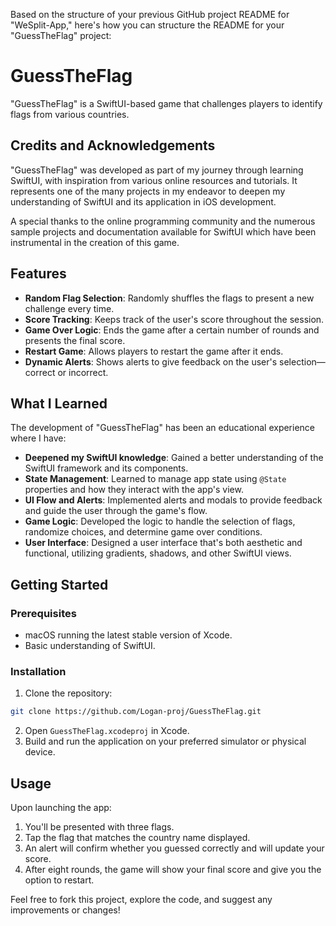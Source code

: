 Based on the structure of your previous GitHub project README for "WeSplit-App," here's how you can structure the README for your "GuessTheFlag" project:

# GuessTheFlag

"GuessTheFlag" is a SwiftUI-based game that challenges players to identify flags from various countries. 

## Credits and Acknowledgements

"GuessTheFlag" was developed as part of my journey through learning SwiftUI, with inspiration from various online resources and tutorials. It represents one of the many projects in my endeavor to deepen my understanding of SwiftUI and its application in iOS development.

A special thanks to the online programming community and the numerous sample projects and documentation available for SwiftUI which have been instrumental in the creation of this game.

## Features

- **Random Flag Selection**: Randomly shuffles the flags to present a new challenge every time.
- **Score Tracking**: Keeps track of the user's score throughout the session.
- **Game Over Logic**: Ends the game after a certain number of rounds and presents the final score.
- **Restart Game**: Allows players to restart the game after it ends.
- **Dynamic Alerts**: Shows alerts to give feedback on the user's selection—correct or incorrect.

## What I Learned

The development of "GuessTheFlag" has been an educational experience where I have:

- **Deepened my SwiftUI knowledge**: Gained a better understanding of the SwiftUI framework and its components.
- **State Management**: Learned to manage app state using `@State` properties and how they interact with the app's view.
- **UI Flow and Alerts**: Implemented alerts and modals to provide feedback and guide the user through the game's flow.
- **Game Logic**: Developed the logic to handle the selection of flags, randomize choices, and determine game over conditions.
- **User Interface**: Designed a user interface that's both aesthetic and functional, utilizing gradients, shadows, and other SwiftUI views.

## Getting Started

### Prerequisites

- macOS running the latest stable version of Xcode.
- Basic understanding of SwiftUI.

### Installation

1. Clone the repository:
```sh
git clone https://github.com/Logan-proj/GuessTheFlag.git
```
2. Open `GuessTheFlag.xcodeproj` in Xcode.
3. Build and run the application on your preferred simulator or physical device.

## Usage

Upon launching the app:

1. You'll be presented with three flags.
2. Tap the flag that matches the country name displayed.
3. An alert will confirm whether you guessed correctly and will update your score.
4. After eight rounds, the game will show your final score and give you the option to restart.

Feel free to fork this project, explore the code, and suggest any improvements or changes!
